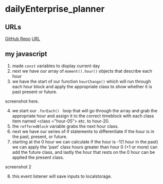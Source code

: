 # dailyEnterprise_planner

## URLs

[GitHub Repo](https://github.com/Matt1cheney/dailyEnterprise_planner)
[URL](https://matt1cheney.github.io/dailyEnterprise_planner/)


## my javascript
1. made ``` const ``` variables to display current day 
2. next we have our array of ``` moment().hour() ``` objects that describe each hour
3. we have the start of our function ``` hourChange() ``` which will run through each hour block and apply the appropriate class to show whether it is past present or future.

screenshot here.

4. we start our ```.forEach() ``` loop that will go through the array and grab the appropriate hour and assign it to the correct timeblock with each class item named <class ="hour-05"> etc. to hour-20. 
5. the ``` refferedBlock ``` variable grabs the next hour class.
6. next we have our series of if statements to differentiate if the hour is in the past, present, or future. 
7. starting at the 0 hour we can calculate if the hour is -1(1 hour in the past) we can apply the 'past' class hours greater than hour 0 (+1 or more) can add the future class, and lastly the hour that rests on the 0 hour can be applied the present class.

screenshot 2 

8. this event listener will save inputs to localstorage.

